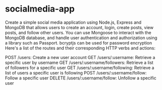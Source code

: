 # socialmedia-app

Create a simple social media application using Node.js, Express and MongoDB that allows users to create an account, login, create posts, view posts, and follow other users. You can use Mongoose to interact with the MongoDB database, and handle user authentication and authorization using a library such as Passport. bcryptjs can be used for password encryption
Here's a list of the routes and their corresponding HTTP verbs and actions:

POST /users: Create a new user account
GET /users/:username: Retrieve a specific user by username
GET /users/:username/followers: Retrieve a list of followers for a specific user
GET /users/:username/following: Retrieve a list of users a specific user is following
POST /users/:username/follow: Follow a specific user
DELETE /users/:username/follow: Unfollow a specific user
